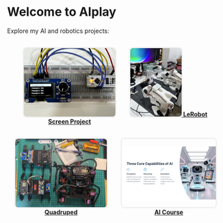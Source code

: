 # Welcome to AIplay

Explore my AI and robotics projects:

<style>
.project-grid {
  display: flex;
  flex-wrap: wrap;
  justify-content: center;
  gap: 2rem;
  margin-top: 2rem;
}

.project-card {
  text-align: center;
  max-width: 220px;
}

.project-card img {
  height: 160px;
  width: auto;
  object-fit: contain;
  border-radius: 6px;
  box-shadow: 0 0 4px rgba(0,0,0,0.2);
  transition: transform 0.2s;
}

.project-card img:hover {
  transform: scale(1.05);
}
</style>

<div class="project-grid">

  <div class="project-card">
    <a href="projects/screen-project/timer/">
      <img src="assets/images/knob_pomodo.jpg" alt="Screen Project">
      <strong>Screen Project</strong>
    </a>
  </div>

  <div class="project-card">
    <a href="projects/lerobot">
      <img src="assets/images/lerobot-arm.jpg" alt="LeRobot">
      <strong>LeRobot</strong>
    </a>
  </div>

  <div class="project-card">
    <a href="projects/quadruped">
      <img src="assets/images/quadruped.jpg" alt="Quadruped">
      <strong>Quadruped</strong>
    </a>
  </div>

  <div class="project-card">
    <a href="projects/ai-course">
      <img src="assets/images/AI_course.png" alt="AI Course">
      <strong>AI Course</strong>
    </a>
  </div>

</div>
